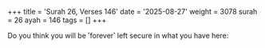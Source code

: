 +++
title = 'Surah 26, Verses 146'
date = '2025-08-27'
weight = 3078
surah = 26
ayah = 146
tags = []
+++

Do you think you will be ˹forever˺ left secure in what you have here: